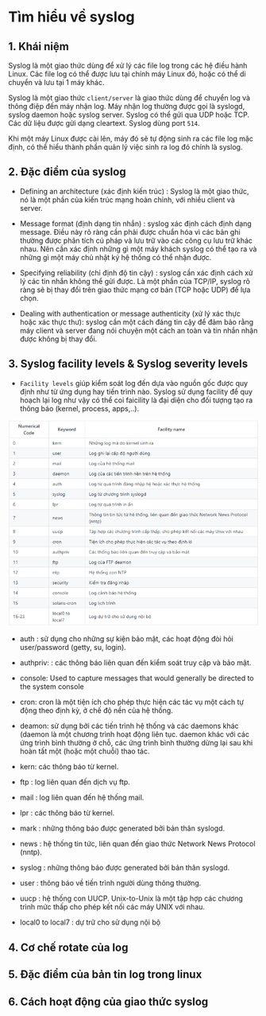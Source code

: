 # Tìm hiểu về syslog

## 1. Khái niệm

Syslog là một giao thức dùng để xử lý các file log trong các hệ điều hành Linux. Các file log có thể được lưu tại chính máy Linux đó, hoặc có thể di chuyển và lưu tại 1 máy khác.

Syslog là một giao thức `client/server` là giao thức dùng để chuyển log và thông điệp đến máy nhận log. Máy nhận log thường được gọi là syslogd, syslog daemon hoặc syslog server. Syslog có thể gửi qua UDP hoặc TCP. Các dữ liệu được gửi dạng cleartext. Syslog dùng port `514`.

Khi một máy Linux được cài lên, máy đó sẽ tự động sinh ra các file log mặc định, có thể hiểu thành phần quản lý việc sinh ra log đó chính là syslog.

## 2. Đặc điểm của syslog

- Defining an architecture (xác định kiến ​​trúc) : Syslog là một giao thức, nó là một phần của kiến ​​trúc mạng hoàn chỉnh, với nhiều client và server.

- Message format (định dạng tin nhắn) : syslog xác định cách định dạng message. Điều này rõ ràng cần phải được chuẩn hóa vì các bản ghi thường được phân tích cú pháp và lưu trữ vào các công cụ lưu trữ khác nhau. Nên cần xác định những gì một máy khách syslog có thể tạo ra và những gì một máy chủ nhật ký hệ thống có thể nhận được.

- Specifying reliability (chỉ định độ tin cậy) : syslog cần xác định cách xử lý các tin nhắn không thể gửi được. Là một phần của TCP/IP, syslog rõ ràng sẽ bị thay đổi trên giao thức mạng cơ bản (TCP hoặc UDP) để lựa chọn.

- Dealing with authentication or message authenticity (xử lý xác thực hoặc xác thực thư): syslog cần một cách đáng tin cậy để đảm bảo rằng máy client và server đang nói chuyện một cách an toàn và tin nhắn nhận được không bị thay đổi.

## 3. Syslog facility levels & Syslog severity levels

- `Facility levels` giúp kiểm soát log đến dựa vào nguồn gốc được quy định như từ ứng dụng hay tiến trình nào. Syslog sử dụng facility để quy hoạch lại log như vậy có thể coi faicility là đại diện cho đối tượng tạo ra thông báo (kernel, process, apps,..).

![](../images/tim-hieu-syslog/image1.png)

+ auth  : sử dụng cho những sự kiện bảo mật, các hoạt động đòi hỏi user/password (getty, su, login).

+ authpriv:  : các thông báo liên quan đến kiểm soát truy cập và bảo mật.

+ console: Used to capture messages that would generally be directed to the system console

+ cron: cron là một tiện ích cho phép thực hiện các tác vụ một cách tự động theo định kỳ, ở chế độ nền của hệ thống.

+ deamon: sử dụng bởi các tiến trình hệ thống và các daemons khác (daemon là một chương trình hoạt động liên tục. daemon khác với các ứng trình bình thường ở chỗ, các ứng trình bình thường dừng lại sau khi hoàn tất một (hoặc một chuỗi) thao tác.
+ kern: các thông báo từ kernel.

+ ftp : log liên quan đến dịch vụ ftp.

+ mail : log liên quan đến hệ thống mail.

+ lpr  : các thông báo từ kernel.

+ mark : những thông báo được generated bởi bản thân syslogd.

+ news : hệ thống tin tức, liên quan đến giao thức Network News Protocol (nntp).

+ syslog  : những thông báo được generated bởi bản thân syslogd.

+ user : thông báo về tiến trình người dùng thông thường.

+ uucp : hệ thống con UUCP. Unix-to-Unix là một tập hợp các chương trình mức thấp cho phép kết nối các máy UNIX với nhau.

+ local0 to local7  : dự trữ cho sử dụng nội bộ



## 4. Cơ chế rotate của log

## 5. Đặc điểm của bản tin log trong linux

## 6. Cách hoạt động của giao thức syslog

